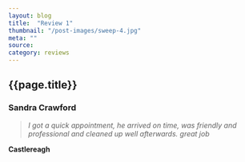 ```yaml
---
layout: blog
title:  "Review 1"
thumbnail: "/post-images/sweep-4.jpg"
meta: ""
source:
category: reviews
---
```


<h2 class="text-center pc-post-title">{{page.title}}</h2>


<!-- ********************************************************* -->
<!-- ************ Enter Content Below ************************ -->
<!-- ********************************************************* -->

### Sandra Crawford

> _I got a quick appointment, he arrived on time, was friendly and professional and cleaned up well afterwards. great job_

**Castlereagh**
